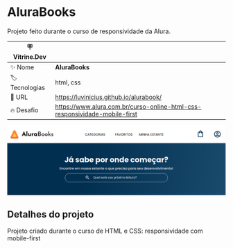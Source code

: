 # AluraBooks

Projeto feito durante o curso de responsividade da Alura.

| :placard: Vitrine.Dev |     |
| -------------  | --- |
| :sparkles: Nome        | **AluraBooks**
| :label: Tecnologias | html, css
| :rocket: URL         | https://luvinicius.github.io/alurabook/
| :fire: Desafio     | https://www.alura.com.br/curso-online-html-css-responsividade-mobile-first

<!-- Inserir imagem com a #vitrinedev ao final do link -->
![](https://github.com/luvinicius/alurabook/blob/main/AluraBook-Preview.png?raw=true#vitrinedev)

## Detalhes do projeto

Projeto criado durante o curso de HTML e CSS: responsividade com mobile-first
